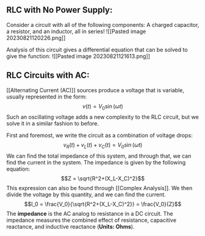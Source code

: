
## RLC with No Power Supply:
Consider a circuit with all of the following components: A charged capacitor, a resistor, and an inductor, all in series! 
![[Pasted image 20230821120226.png]]

Analysis of this circuit gives a differential equation that can be solved to give the function:
![[Pasted image 20230821121613.png]]

## RLC Circuits with AC:
[[Alternating Current (AC)]] sources produce a voltage that is variable, usually represented in the form:
$$v(t) = V_0 \sin (\omega t)$$
Such an oscillating voltage adds a new complexity to the RLC circuit, but we solve it in a similar fashion to before.
	
First and foremost, we write the circuit as a combination of voltage drops:
$$v_R(t) + v_L(t) + v_C(t) = V_0 \sin (\omega t)$$
We can find the total impedance of this system, and through that, we can find the current in the system. The impedance is given by the following equation:
$$Z = \sqrt{R^2+(X_L-X_C)^2}$$
This expression can also be found through [[Complex Analysis]]. We then divide the voltage by this quantity, and we can find the current.
$$I_0 = \frac{V_0}{\sqrt{R^2+(X_L-X_C)^2}} = \frac{V_0}{Z}$$
The **impedance** is the AC analog to resistance in a DC circuit. The impedance measures the combined effect of resistance, capacitive reactance, and inductive reactance (**Units: Ohms**).
